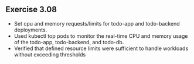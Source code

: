 ## Exercise 3.08

- Set cpu and memory requests/limits for todo-app and todo-backend deployments.
- Used kubectl top pods to monitor the real-time CPU and memory usage of the todo-app, todo-backend, and todo-db.
- Verified that defined resource limits were sufficient to handle workloads without exceeding thresholds
